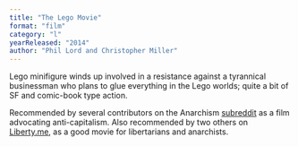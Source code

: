 ```yaml
---
title: "The Lego Movie"
format: "film"
category: "l"
yearReleased: "2014"
author: "Phil Lord and Christopher Miller"
---
```


Lego minifigure winds up involved in a resistance against  a tyrannical businessman who plans to glue everything in the Lego worlds; quite  a bit of SF and comic-book type action.

Recommended by several contributors on the Anarchism <a href="https://www.reddit.com/r/Anarchism/comments/2a2r93/can_we_compile_a_list_of_the_top_films_advocating/"> subreddit</a> as a film advocating anti-capitalism. Also recommended by two  others on <a href="https://liberty.me/discuss/t/good-movies-for-libertarians-and-anarchists/"> Liberty.me</a>, as a good movie for libertarians and anarchists.
 
